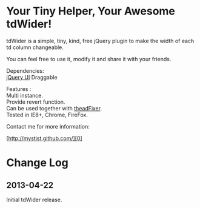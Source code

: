 # Your Tiny Helper, Your Awesome tdWider!

tdWider is a simple, tiny, kind, free jQuery plugin to make the width of each td column changeable.

You can feel free to use it, modify it and share it with your friends.

Dependencies:  
[jQuery UI][2] Draggable

Features :  
Multi instance.  
Provide revert function.  
Can be used together with [theadFixer][1].  
Tested in IE8+, Chrome, FireFox.  

Contact me for more information:  

[http://mystist.github.com/][0]  

[0]: http://mystist.github.com/
[1]: https://github.com/Mystist/theadFixer
[2]: http://jqueryui.com/

# Change Log

## 2013-04-22  
Initial tdWider release.

